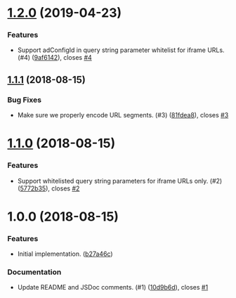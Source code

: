 <a name="1.2.0"></a>
# [1.2.0](https://github.com/brightcove/player-url/compare/v1.1.1...v1.2.0) (2019-04-23)

### Features

* Support adConfigId in query string parameter whitelist for iframe URLs. (#4) ([9af6142](https://github.com/brightcove/player-url/commit/9af6142)), closes [#4](https://github.com/brightcove/player-url/issues/4)

<a name="1.1.1"></a>
## [1.1.1](https://github.com/brightcove/player-url/compare/v1.1.0...v1.1.1) (2018-08-15)

### Bug Fixes

* Make sure we properly encode URL segments. (#3) ([81fdea8](https://github.com/brightcove/player-url/commit/81fdea8)), closes [#3](https://github.com/brightcove/player-url/issues/3)

<a name="1.1.0"></a>
# [1.1.0](https://github.com/brightcove/player-url/compare/v1.0.0...v1.1.0) (2018-08-15)

### Features

* Support whitelisted query string parameters for iframe URLs only. (#2) ([5772b35](https://github.com/brightcove/player-url/commit/5772b35)), closes [#2](https://github.com/brightcove/player-url/issues/2)

<a name="1.0.0"></a>
# 1.0.0 (2018-08-15)

### Features

* Initial implementation. ([b27a46c](https://github.com/brightcove/player-url/commit/b27a46c))

### Documentation

* Update README and JSDoc comments. (#1) ([10d9b6d](https://github.com/brightcove/player-url/commit/10d9b6d)), closes [#1](https://github.com/brightcove/player-url/issues/1)

